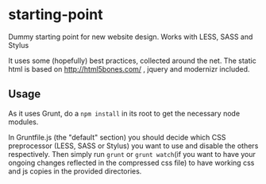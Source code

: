starting-point
==============

Dummy starting point for new website design. Works with LESS, SASS and Stylus

It uses some (hopefully) best practices, collected around the net.
The static html is based on http://html5bones.com/ , jquery and modernizr included.

Usage
-----

As it uses Grunt, do a `npm install` in its root to get the necessary node modules.

In Gruntfile.js (the "default" section) you should decide which CSS preprocessor (LESS, SASS or Stylus) you want
to use and disable the others respectively.
Then simply run `grunt` or `grunt watch`(if you want to have your ongoing changes
reflected in the compressed css file) to have working css and js copies in the
provided directories.

